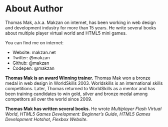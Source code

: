 # About Author

Thomas Mak, a.k.a. Makzan on internet, has been working in web design and development industry for more than 15 years. He write several books about multiple player virtual world and HTML5 mini games.

You can find me on internet: 

- Website: makzan.net
- Twitter: @makzan
- Github: @makzan
- Codepen: @makzan

**Thomas Mak is an award Winning trainer.** Thomas Mak won a bronze medal in web design in WorldSkills 2003. Worldskills is an international skills competitions. Later, Thomas returned to WorldSkills as a mentor and has been training candidates to win gold, silver and bronze medal among competitors all over the world since 2009.

**Thomas Mak has written several books.** He wrote _Multiplayer Flash Virtual World_, _HTML5 Games Development: Beginner’s Guide_, _HTML5 Games Development Hotshot_, _Flexbox Website_.